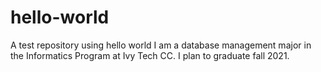# hello-world
A test repository using hello world
I am a database management major in the Informatics
Program at Ivy Tech CC.  I plan to graduate fall 2021.
